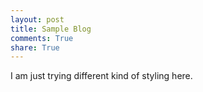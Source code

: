 ```yaml
---
layout: post
title: Sample Blog
comments: True
share: True
---
```


<div class="message">
  I am just trying different kind of styling here.
</div>

